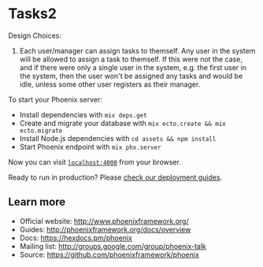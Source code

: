 # Tasks2

Design Choices:

1. Each user/manager can assign tasks to themself. 
Any user in the system will be allowed to assign a task to themself. If this were not the case, and if there were only a single user in the system, e.g. the first user in the system, then the user won't be assigned any tasks and would be idle, unless some other user registers as their manager.

To start your Phoenix server:

  * Install dependencies with `mix deps.get`
  * Create and migrate your database with `mix ecto.create && mix ecto.migrate`
  * Install Node.js dependencies with `cd assets && npm install`
  * Start Phoenix endpoint with `mix phx.server`

Now you can visit [`localhost:4000`](http://localhost:4000) from your browser.

Ready to run in production? Please [check our deployment guides](http://www.phoenixframework.org/docs/deployment).

## Learn more

  * Official website: http://www.phoenixframework.org/
  * Guides: http://phoenixframework.org/docs/overview
  * Docs: https://hexdocs.pm/phoenix
  * Mailing list: http://groups.google.com/group/phoenix-talk
  * Source: https://github.com/phoenixframework/phoenix
